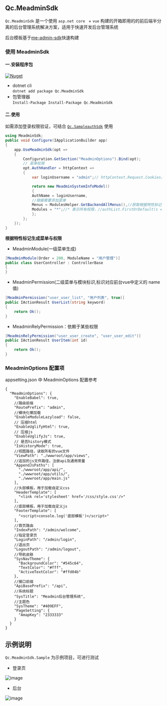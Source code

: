 ## Qc.MeadminSdk

`Qc.MeadminSdk` 是一个使用 `asp.net core ` + `vue` 构建的开箱即用的的前后端半分离的后台管理系统解决方案，适用于快速开发后台管理系统

后台模板基于[me-admin-sdk](https://github.com/yimogit/me-admin-sdk)快速构建

### 使用 MeadminSdk


#### 一.安装程序包

[![Nuget](https://img.shields.io/nuget/v/Qc.MeadminSdk)](https://www.nuget.org/packages/Qc.MeadminSdk/)

- dotnet cli  
  `dotnet add package Qc.MeadminSdk`
- 包管理器  
  `Install-Package Install-Package Qc.MeadminSdk`

#### 二.使用

如需添加登录权限验证，可结合 [`Qc.SampleauthSdk`](https://github.com/QcCoding/Qc.SampleauthSdk) 使用

```cs
using MeadminSdk;
public void Configure(IApplicationBuilder app)
{
	app.UseMeadminSdk(opt =>
	{
		Configuration.GetSection("MeadminOptions").Bind(opt);
		// 菜单权限
		opt.AuthHandler = httpContext =>
		{
		    var loginUsername = "admin";// httpContext.Request.Cookies["LOGIN_USERNAME"];

		    return new MeadminSystemInfoModel()
		    {
			AuthName = loginUsername,
			//根据需要添加菜单
			Menus = ModulesHelper.GetBackendAllMenus(),//获取根据特性标记生成的菜单
			Modules = "*";//* 表示所有权限，//authList.FirstOrDefault(s => s.Username == loginUsername).Userkey
		    };
		};
	});
}
```
**根据特性标记生成菜单与权限**

- MeadminModule(一级菜单生成)

```cs
[MeadminModule(Order = 200, ModuleName = "用户管理")]
public class UserController : ControllerBase
{
}
```

- MeadminPermission(二级菜单与模块标识,标识对应前台vue中定义的 name 值)

```cs
[MeadminPermission("user_user_list", "用户列表", true)]
public IActionResult UserList(string keyword)
{
	return Ok();
}
```
- MeadminRelyPermission：依赖于某些权限

```cs
[MeadminRelyPermission("user_user_create", "user_user_edit")]
public IActionResult UserItem(int id)
{
	return Ok();
}
```

### MeadminOptions 配置项

appsetting.json 中 MeadminOptions 配置参考

```
{
  "MeadminOptions": {
    "EnableBabel": true,
    //路由前缀
    "RoutePrefix": "admin",
    //模块化懒加载
    "EnableModuleLazyload": false,
    // 压缩html
    "EnableUglifyHtml": true,
    // 压缩js
    "EnableUglifyJs": true,
    // 是否history模式
    "IsHistoryMode": true,
    //视图路径，读取所有的vue文件
    "ViewPath": "./wwwroot/app/views",
    //追加的js文件路径，注册api及通用常量
    "AppendJsPaths": [
      "./wwwroot/app/api/",
      "./wwwroot/app/utils/",
      "./wwwroot/app/main.js"
    ],
    //头部模板，用于加载自定义css
    "HeaderTemplate": [
      "<link rel='stylesheet' href='/css/style.css'/>"
    ],
    //底部模板，用于加载自定义js
    "FooterTemplate": [
      "<script>console.log('底部模板')</script>"
    ],
    //首页路由
    "IndexPath": "/admin/welcome",
    //指定登录页
    "LoginPath": "/admin/login",
    //退出页
    "LogoutPath": "/admin/logout",
    //导航皮肤
    "SysNavTheme": {
      "BackgroundColor": "#545c64",
      "TextColor": "#fff",
      "ActiveTextColor": "#ffd04b"
    },
    //接口前缀
    "ApiBasePrefix": "/api",
    //系统标题
    "SysTitle": "Meadmin后台管理系统",
    //主题色
    "SysTheme": "#409EFF",
    "PageSetting": {
      "AmapKey": "2333333"
    }
  }
}
```

## 示例说明

`Qc.MeadminSdk.Sample` 为示例项目，可进行测试

- 登录页

![image](https://user-images.githubusercontent.com/15975059/66807686-3105bc80-ef5c-11e9-8979-57f0c8388804.png)

- 后台

![image](https://user-images.githubusercontent.com/15975059/66807646-10d5fd80-ef5c-11e9-9ebc-bda215f82e11.png)
